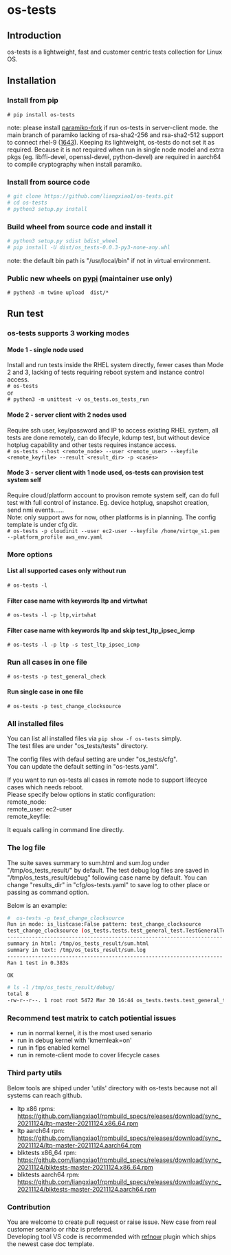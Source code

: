 # os-tests

## Introduction

os-tests is a lightweight, fast and customer centric tests collection for Linux OS.

## Installation

### Install from pip

`# pip install os-tests`

note: please install [paramiko-fork](https://pypi.org/project/paramiko-fork/) if run os-tests in server-client mode.
      the main branch of paramiko lacking of rsa-sha2-256 and rsa-sha2-512 support to connect rhel-9 ([1643](https://github.com/paramiko/paramiko/pull/1643)). Keeping its lightweight, os-tests do not set it as required. Because it is not required when run in single node model and extra pkgs (eg. libffi-devel, openssl-devel, python-devel) are required in aarch64 to compile cryptography when install paramiko.

### Install from source code

```bash
# git clone https://github.com/liangxiao1/os-tests.git
# cd os-tests
# python3 setup.py install
```

### Build wheel from source code and install it

```bash
# python3 setup.py sdist bdist_wheel
# pip install -U dist/os_tests-0.0.3-py3-none-any.whl
```

note: the default bin path is "/usr/local/bin" if not in virtual environment.

### Public new wheels on [pypi](https://pypi.org/project/os-tests/) (maintainer use only)

`# python3 -m twine upload  dist/*`

## Run test

### os-tests supports 3 working modes

#### Mode 1 -  single node used  

Install and run tests inside the RHEL system directly, fewer cases than Mode 2 and 3, lacking of tests requiring reboot system and instance control access.  
`# os-tests`  
or  
`# python3 -m unittest -v os_tests.os_tests_run`

#### Mode 2 - server client with 2 nodes used  

 Require ssh user, key/password and IP to access existing RHEL system, all tests are done remotely, can do lifecyle, kdump test, but without device hotplug capability and other tests requires instance access.  
`# os-tests --host <remote_node> --user <remote_user> --keyfile <remote_keyfile> --result <result_dir> -p <cases>`

#### Mode 3 - server client with 1 node used, os-tests can provision test system self  

Require cloud/platform account to provison remote system self, can do full test with full control of instance. Eg. device hotplug, snapshot creation, send nmi events......  
Note: only support aws for now, other platforms is in planning. The config template is under cfg dir.  
`# os-tests -p cloudinit --user ec2-user --keyfile /home/virtqe_s1.pem --platform_profile aws_env.yaml`

### More options  

#### List all supported cases only without run

`# os-tests -l`

#### Filter case name with keywords ltp and virtwhat

`# os-tests -l -p ltp,virtwhat`

#### Filter case name with keywords ltp and skip test_ltp_ipsec_icmp

`# os-tests -l -p ltp -s test_ltp_ipsec_icmp`

### Run all cases in one file

`# os-tests -p test_general_check`  

#### Run single case in one file

`# os-tests -p test_change_clocksource`  

### All installed files

You can list all installed files via `pip show -f os-tests` simply.  
The test files are under "os_tests/tests" directory.

The config files with defaul setting are under "os_tests/cfg".  
You can update the default setting in "os-tests.yaml".

If you want to run os-tests all cases in remote node to support lifecyce cases which needs reboot.  
Please specify below options in static configuration:  
remote_node:   
remote_user: ec2-user  
remote_keyfile:   

It equals calling in command line directly.

### The log file

The suite saves summary to sum.html and sum.log under "/tmp/os_tests_result/" by default.
The test debug log files are saved in "/tmp/os_tests_result/debug" following case name by default.
You can change "results_dir" in "cfg/os-tests.yaml" to save log to other place or passing as command option.

Below is an example:

```bash
#  os-tests -p test_change_clocksource
Run in mode: is_listcase:False pattern: test_change_clocksource
test_change_clocksource (os_tests.tests.test_general_test.TestGeneralTest) ... ok
----------------------------------------------------------------------
summary in html: /tmp/os_tests_result/sum.html
summary in text: /tmp/os_tests_result/sum.log
----------------------------------------------------------------------
Ran 1 test in 0.383s

OK

# ls -l /tmp/os_tests_result/debug/
total 8
-rw-r--r--. 1 root root 5472 Mar 30 16:44 os_tests.tests.test_general_test.TestGeneralTest.test_change_clocksource.debug
```

### Recommend test matrix to catch potiential issues

- run in normal kernel, it is the most used senario
- run in debug kernel with 'kmemleak=on'
- run in fips enabled kernel
- run in remote-client mode to cover lifecycle cases

### Third party utils  

Below tools are shiped under 'utils' directory with os-tests because not all systems can reach github.
- ltp x86 rpms: https://github.com/liangxiao1/rpmbuild_specs/releases/download/sync_20211124/ltp-master-20211124.x86_64.rpm
- ltp aarch64 rpm: https://github.com/liangxiao1/rpmbuild_specs/releases/download/sync_20211124/ltp-master-20211124.aarch64.rpm
- blktests x86_64 rpm: https://github.com/liangxiao1/rpmbuild_specs/releases/download/sync_20211124/blktests-master-20211124.x86_64.rpm
- blktests aarch64 rpm: https://github.com/liangxiao1/rpmbuild_specs/releases/download/sync_20211124/blktests-master-20211124.aarch64.rpm

### Contribution

You are welcome to create pull request or raise issue. New case from real customer senario or rhbz is prefered.  
Developing tool VS code is recommended with [refnow](https://marketplace.visualstudio.com/items?itemName=FrankLiang.refnow) plugin which ships the newest case doc template.
